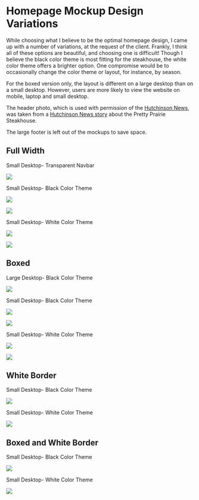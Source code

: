 # Homepage Mockup Design Variations

While choosing what I believe to be the optimal homepage design, I came up with a number of variations, at the request of the client. Frankly, I think all of these options are beautiful, and choosing one is difficult! Though I believe the black color theme is most fitting for the steakhouse, the white color theme offers a brighter option. One compromise would be to occasionally change the color theme or layout, for instance, by season.<br>

For the boxed version only, the layout is different on a large desktop than on a small desktop. However, users are more likely to view the website on mobile, laptop and small desktop.<br>

The header photo, which is used with permission of the [Hutchinson News](http://www.hutchnews.com), was taken from a [Hutchinson News story](http://www.hutchnews.com/projects/progress/progress-a-small-town-s-prairie-survival-rodeo-just-part/article_3d11eaba-435c-5be2-8716-47b73a5e7558.html) about the Pretty Prairie Steakhouse. 

The large footer is left out of the mockups to save space.

## Full Width

Small Desktop- Transparent Navbar

![](images/mockup-variations/laptop-no-navbar.jpg)

Small Desktop- Black Color Theme

![](images/mockup-variations/small-desktop-black-theme-full-width.jpg)

![](images/mockup-variations/mobile-black-theme-full-width.jpg)

Small Desktop- White Color Theme

![](images/mockup-variations/small-desktop-white-theme-full-width.jpg)

![](images/mockup-variations/mobile-white-theme-full-width.jpg)

## Boxed

Large Desktop- Black Color Theme

![](images/mockup-variations/large-desktop-black-theme-boxed.jpg)

Small Desktop- Black Color Theme

![](images/mockup-variations/small-desktop-black-theme-boxed.jpg)

![](images/mockup-variations/mobile-black-theme-boxed.jpg)

Small Desktop- White Color Theme

![](images/mockup-variations/small-desktop-white-theme-boxed.jpg)

![](images/mockup-variations/mobile-white-theme-boxed.jpg)

## White Border

Small Desktop- Black Color Theme

![](images/mockup-variations/small-desktop-black-theme-white-border.jpg)

Small Desktop- White Color Theme

![](images/mockup-variations/small-desktop-white-theme-white-border.jpg)

## Boxed and White Border

Small Desktop- Black Color Theme

![](images/mockup-variations/small-desktop-black-theme-boxed-and-white-border.jpg)

Small Desktop- White Color Theme

![](images/mockup-variations/small-desktop-white-theme-boxed-and-white-border.jpg)

